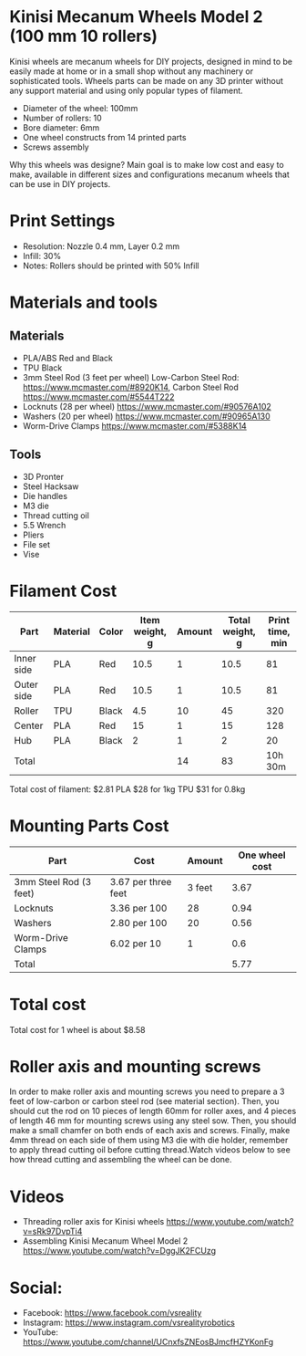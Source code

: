 Kinisi Mecanum Wheels Model 2 (100 mm 10 rollers)
===

Kinisi wheels are mecanum wheels for DIY projects, designed in mind to be easily made at home or in a small shop without any machinery or sophisticated tools. Wheels parts can be made on any 3D printer without any support material and using only popular types of filament.

* Diameter of the wheel: 100mm
* Number of rollers: 10
* Bore diameter: 6mm
* One wheel constructs from 14 printed parts
* Screws assembly

Why this wheels was designe? Main goal is to make low cost and easy to make, available in different sizes and configurations mecanum wheels that can be use in DIY projects.

# Print Settings
* Resolution: Nozzle 0.4 mm, Layer 0.2 mm
* Infill: 30%
* Notes: Rollers should be printed with 50% Infill

# Materials and tools

## Materials
* PLA/ABS Red and Black
* TPU Black
* 3mm Steel Rod (3 feet per wheel) Low-Carbon Steel Rod: https://www.mcmaster.com/#8920K14, Carbon Steel Rod https://www.mcmaster.com/#5544T222
* Locknuts (28 per wheel) https://www.mcmaster.com/#90576A102
* Washers (20 per wheel) https://www.mcmaster.com/#90965A130
* Worm-Drive Clamps https://www.mcmaster.com/#5388K14

## Tools
* 3D Pronter
* Steel Hacksaw
* Die handles
* M3 die
* Thread cutting oil
* 5.5 Wrench
* Pliers
* File set
* Vise

# Filament Cost
| Part       | Material | Color | Item weight, g | Amount | Total weight, g | Print time, min |
|------------|----------|-------|----------------|--------|-----------------|--------------------| 
| Inner side | PLA      | Red   | 10.5           | 1      | 10.5            | 81                 | 
| Outer side | PLA      | Red   | 10.5           | 1      | 10.5            | 81                 | 
| Roller     | TPU      | Black | 4.5            | 10     | 45              | 320                | 
| Center     | PLA      | Red   | 15             | 1      | 15              | 128                | 
| Hub        | PLA      | Black | 2              | 1      | 2               | 20                 | 
| Total      |          |       |                | 14     | 83              | 10h 30m            | 

Total cost of filament: $2.81
PLA $28 for 1kg
TPU $31 for 0.8kg

# Mounting Parts Cost
| Part                   | Cost                | Amount | One wheel cost | 
|------------------------|---------------------|--------|--------------------|
| 3mm Steel Rod (3 feet) | 3.67 per three feet | 3 feet | 3.67               | 
| Locknuts               | 3.36 per 100        | 28     | 0.94               | 
| Washers                | 2.80 per 100        | 20     | 0.56               | 
| Worm-Drive Clamps      | 6.02 per 10         | 1      | 0.6                | 
| Total                  |                     |        | 5.77               | 

# Total cost 
Total cost for 1 wheel is about $8.58

# Roller axis and mounting screws
In order to make roller axis and mounting screws you need to prepare a 3 feet of low-carbon or carbon steel rod (see material section). Then, you should cut the rod on 10 pieces of length 60mm for roller axes, and 4 pieces of length 46 mm for mounting screws using any steel sow. Then, you should make a small chamfer on both ends of each axis and screws. Finally, make 4mm thread on each side of them using M3 die with die holder, remember to apply thread cutting oil before cutting thread.Watch videos below to see how thread cutting and assembling the wheel can be done.

# Videos
* Threading roller axis for Kinisi wheels https://www.youtube.com/watch?v=sRk97DvpTi4
* Assembling Kinisi Mecanum Wheel Model 2 https://www.youtube.com/watch?v=DggJK2FCUzg

# Social:
* Facebook: https://www.facebook.com/vsreality
* Instagram: https://www.instagram.com/vsrealityrobotics
* YouTube: https://www.youtube.com/channel/UCnxfsZNEosBJmcfHZYKonFg

